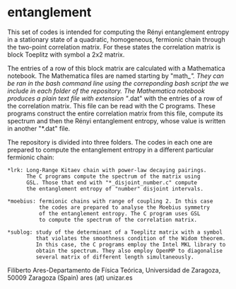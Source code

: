 # entanglement
This set of codes is intended for computing the Rényi entanglement 
entropy in a stationary state of a quadratic, homogeneous, fermionic
chain through the two-point correlation matrix. For these states the
correlation matrix is block Toeplitz with symbol a 2x2 matrix.

The entries of a row of this block matrix are calculated with a Mathematica
notebook. The Mathematica files are named starting by "math_*". They can be
ran in the bash command line using the correponding bash script the we
include in each folder of the repository. The Mathematica notebook produces
a plain text file with extension "*.dat" with the entries of a row of the 
correlation matrix. This file can be read with the C programs. These programs
construct the entire correlation matrix from this file, compute 
its spectrum and then the Rényi entanglement entropy, whose value
is written in another "*.dat" file. 

The repository is divided into three folders. The codes in each one are
prepared to compute the entanglement entropy in a different particular 
fermionic chain:

    *lrk: Long-Range Kitaev chain with power-law decaying pairings. 
          The C programs compute the spectrum of the matrix using 
          GSL. Those that end with "*_disjoint_number.c" compute 
          the entanglement entropy of "number" disjoint intervals.
          
    *moebius: fermionic chains with range of coupling 2. In this case
              the codes are prepared to analyse the Moebius symmetry
              of the entanglement entropy. The C program uses GSL
              to compute the spectrum of the correlation matrix.
              
    *sublog: study of the determinant of a Toeplitz matrix with a symbol
             that violates the smoothness condition of the Widom theorem.
             In this case, the C programs employ the Intel MKL library to
             obtain the spectrum. They also employ OpenMP to diagonalise
             several matrix of different length simultaneously. 
            
 Filiberto Ares-Departamento de Física Teórica, Universidad de Zaragoza, 50009 Zaragoza (Spain) ares (at) unizar.es

